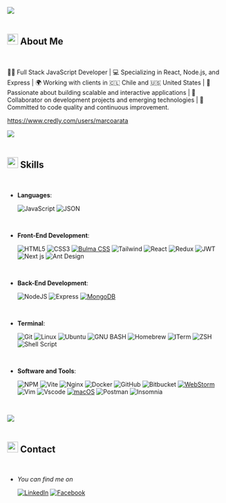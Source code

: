 <!--
**marcoarata/marcoarata** is a ✨ _special_ ✨ repository because its `README.md` (this file) appears on your GitHub profile.

Here are some ideas to get you started:

- 🔭 I’m currently working on ...
- 🌱 I’m currently learning ...
- 👯 I’m looking to collaborate on ...
- 🤔 I’m looking for help with ...
- 💬 Ask me about ...
- 📫 How to reach me: ...
- 😄 Pronouns: ...
- ⚡ Fun fact: ...
-->

<img src="https://user-images.githubusercontent.com/73097560/115834477-dbab4500-a447-11eb-908a-139a6edaec5c.gif"><br><br>

## <img src="https://media2.giphy.com/media/QssGEmpkyEOhBCb7e1/giphy.gif?cid=ecf05e47a0n3gi1bfqntqmob8g9aid1oyj2wr3ds3mg700bl&rid=giphy.gif" width ="25"><b> About Me</b>
<br>

👨‍💻 Full Stack JavaScript Developer | 💻 Specializing in React, Node.js, and Express | 🌍 Working with clients in 🇨🇱 Chile and 🇺🇸 United States | 🚀 Passionate about building scalable and interactive applications | 🤝 Collaborator on development projects and emerging technologies | 🎯 Committed to code quality and continuous improvement.

https://www.credly.com/users/marcoarata

<img src="https://user-images.githubusercontent.com/73097560/115834477-dbab4500-a447-11eb-908a-139a6edaec5c.gif"><br><br>

## <img src="https://media2.giphy.com/media/QssGEmpkyEOhBCb7e1/giphy.gif?cid=ecf05e47a0n3gi1bfqntqmob8g9aid1oyj2wr3ds3mg700bl&rid=giphy.gif" width ="25"><b> Skills</b>
<br>

<p align="center">

- **Languages**:
    
  ![JavaScript](https://img.shields.io/badge/JavaScript%20-%23F7DF1E.svg?style=for-the-badge&logo=javascript&logoColor=black)
  ![JSON](https://img.shields.io/badge/json-5E5C5C?style=for-the-badge&logo=json&logoColor=white)

<br>   
    
- **Front-End Development**:

   ![HTML5](https://img.shields.io/badge/HTML5%20-%23E34F26.svg?style=for-the-badge&logo=html5&logoColor=white)
   ![CSS3](https://img.shields.io/badge/CSS3-1572B6?style=for-the-badge&logo=css3&logoColor=white)
   [![Bulma CSS](https://img.shields.io/badge/Bulma_CSS-00D1B2?style=for-the-badge&logo=bulma&logoColor=white)](https://bulma.io/)
   ![Tailwind](https://img.shields.io/badge/tailwindcss-%2338B2AC.svg?style=for-the-badge&logo=tailwind-css&logoColor=white)
   ![React](https://img.shields.io/badge/React-20232A?style=for-the-badge&logo=react&logoColor=61DAFB)
   ![Redux](https://img.shields.io/badge/redux-%23593d88.svg?style=for-the-badge&logo=redux&logoColor=white)
   ![JWT](https://img.shields.io/badge/JWT-000000?style=for-the-badge&logo=JSON%20web%20tokens&logoColor=white)
   ![Next js](https://img.shields.io/badge/next%20js-000000?style=for-the-badge&logo=nextdotjs&logoColor=white)
   ![Ant Design](https://img.shields.io/badge/Ant%20Design-1890FF?style=for-the-badge&logo=antdesign&logoColor=white)

<br>

- **Back-End Development**:
  
   ![NodeJS](https://img.shields.io/badge/node.js-6DA55F?style=for-the-badge&logo=node.js&logoColor=white)
   ![Express](https://img.shields.io/badge/express.js-%23404d59.svg?style=for-the-badge&logo=express&logoColor=%2361DAFB)
   [![MongoDB](https://img.shields.io/badge/MongoDB-%234ea94b.svg?style=for-the-badge&logo=mongodb&logoColor=white)](https://www.mongodb.com/)

<br>


- **Terminal**:
  
   ![Git](https://img.shields.io/badge/GIT-E44C30?style=for-the-badge&logo=git&logoColor=white)
   ![Linux](https://img.shields.io/badge/Linux-FCC624?style=for-the-badge&logo=linux&logoColor=black)
   ![Ubuntu](https://img.shields.io/badge/Ubuntu-35495E?style=for-the-badge&logo=ubuntu&logoColor=2CA5E0)
   ![GNU BASH](https://img.shields.io/badge/GNU%20Bash-4EAA25?style=for-the-badge&logo=GNU%20Bash&logoColor=white)
   ![Homebrew](https://img.shields.io/badge/homebrew-FBB040?style=for-the-badge&logo=homebrew&logoColor=white)
   ![ITerm](https://img.shields.io/badge/iTerm2-000000?style=for-the-badge&logo=iterm2&logoColor=white)
   ![ZSH](https://img.shields.io/badge/Zsh-F15A24?style=for-the-badge&logo=Zsh&logoColor=white)
   ![Shell Script](https://img.shields.io/badge/Shell_Script-121011?style=for-the-badge&logo=gnu-bash&logoColor=white)

    
<br>

- **Software and Tools**:

   ![NPM](https://img.shields.io/badge/npm-CB3837?style=for-the-badge&logo=npm&logoColor=white)
   ![Vite](https://img.shields.io/badge/Vite-B73BFE?style=for-the-badge&logo=vite&logoColor=FFD62E)
   ![Nginx](https://img.shields.io/badge/Nginx-009639?style=for-the-badge&logo=nginx&logoColor=white)
   ![Docker](https://img.shields.io/badge/Docker-2CA5E0?style=for-the-badge&logo=docker&logoColor=white)
   ![GitHub](https://img.shields.io/badge/github-%23121011.svg?style=for-the-badge&logo=github&logoColor=white)
   ![Bitbucket](https://img.shields.io/badge/Bitbucket-0747a6?style=for-the-badge&logo=bitbucket&logoColor=white)
   [![WebStorm](https://img.shields.io/badge/WebStorm-000000?style=for-the-badge&logo=webstorm&logoColor=white)](https://www.jetbrains.com/webstorm/)
   ![Vim](https://img.shields.io/badge/VIM-%2311AB00.svg?&style=for-the-badge&logo=vim&logoColor=white)
   ![Vscode](https://img.shields.io/badge/Vscode-007ACC?style=for-the-badge&logo=visual-studio-code&logoColor=white)
   [![macOS](https://img.shields.io/badge/macOS-000000?style=for-the-badge&logo=apple&logoColor=white)](https://www.apple.com/macos/)
   ![Postman](https://img.shields.io/badge/Postman-FF6C37.svg?style=for-the-badge&logo=Postman&logoColor=white)
   ![Insomnia](https://img.shields.io/badge/Insomnia-5849be?style=for-the-badge&logo=Insomnia&logoColor=white)

<br>

<img src="https://user-images.githubusercontent.com/73097560/115834477-dbab4500-a447-11eb-908a-139a6edaec5c.gif"><br><br>

## <img src="https://media2.giphy.com/media/QssGEmpkyEOhBCb7e1/giphy.gif?cid=ecf05e47a0n3gi1bfqntqmob8g9aid1oyj2wr3ds3mg700bl&rid=giphy.gif" width ="25"><b> Contact</b>
<br>

<p align="center">

- *You can find me on*
  
    [![LinkedIn](https://img.shields.io/badge/LinkedIn-0077B5?style=for-the-badge&logo=linkedin&logoColor=white)](https://www.linkedin.com/in/marco-arata-de-nordenflycht/)
    [![Facebook](https://img.shields.io/badge/Facebook-1877F2?style=for-the-badge&logo=facebook&logoColor=white)](https://www.facebook.com/marco.arata.d/)
